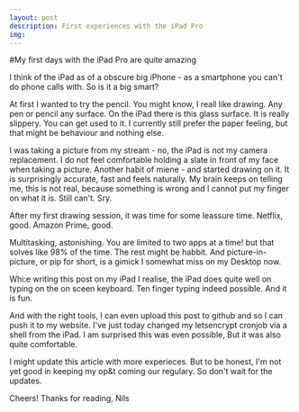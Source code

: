 ```yaml
---
layout: post
description: First experiences with the iPad Pro
img: 
---
```


#My first days with the iPad Pro are quite amazing

I think of the iPad as of a obscure big iPhone - as a smartphone you can't do phone calls with. So is it a big smart?

At first I wanted to try the pencil. You might know, I reall like drawing. Any pen or pencil any surface. On the iPad there is this glass surface. It is really slippery. You can get used to it. I currently still prefer the paper feeling, but that might be behaviour and nothing else.

I was taking a picture from my stream - no, the iPad is not my camera replacement. I do not feel comfortable holding a slate in front of my face when taking a picture. Another habit of miene - and started drawing on it. It is surprisingly accurate, fast and feels naturally. My brain keeps on telling me, this is not real, because something is wrong and I cannot put my finger on what it is. Still can't. Sry.

After my first drawing session, it was time for some leassure time. Netflix, good. Amazon Prime, good.

Multitasking, astonishing. You are limited to two apps at a time! but that solves like 98% of the time. The rest might be habbit. And picture-in-picture, or pip for short, is a gimick I somewhat miss on my Desktop now.

Whi:e writing this post on my iPad I realise, the iPad does quite well on typing on the on sceen keyboard. Ten finger typing indeed possible. And it is fun.

And with the right tools, I can even upload this post to github and so I can push it to my website. I've just today changed my letsencrypt cronjob via a shell from the iPad. I am surprised this was even possible, But it was also quite comfortable.

I might update this article with more experieces. But to be honest, I'm not yet good in keeping my op&t coming our regulary. So don't wait for the updates.

Cheers! Thanks for reading,
 Nils